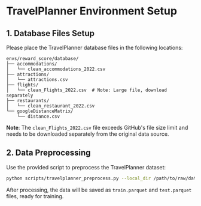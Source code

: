 # TravelPlanner Environment Setup

## 1. Database Files Setup

Please place the TravelPlanner database files in the following locations:

```
envs/reward_score/database/
├── accommodations/
│   └── clean_accommodations_2022.csv
├── attractions/
│   └── attractions.csv
├── flights/
│   └── clean_Flights_2022.csv  # Note: Large file, download separately
├── restaurants/
│   └── clean_restaurant_2022.csv
└── googleDistanceMatrix/
    └── distance.csv
```

**Note**: The `clean_Flights_2022.csv` file exceeds GitHub's file size limit and needs to be downloaded separately from the original data source.

## 2. Data Preprocessing

Use the provided script to preprocess the TravelPlanner dataset:

```bash
python scripts/travelplanner_preprocess.py --local_dir /path/to/raw/data --save_dir data/Travelplanner
```

After processing, the data will be saved as `train.parquet` and `test.parquet` files, ready for training.
